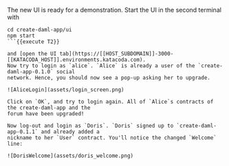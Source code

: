 The new UI is ready for a demonstration. Start the UI in the second terminal with

```
cd create-daml-app/ui
npm start
```{{execute T2}}

and [open the UI tab](https://[[HOST_SUBDOMAIN]]-3000-[[KATACODA_HOST]].environments.katacoda.com).
Now try to login as `alice`. `Alice` is already a user of the `create-daml-app-0.1.0` social
network. Hence, you should now see a pop-up asking her to upgrade. 

![AliceLogin](assets/login_screen.png)

Click on `OK`, and try to login again. All of `Alice`s contracts of the create-daml-app and the
forum have been upgraded!

Now log-out and login as `Doris`. `Doris` signed up to `create-daml-app-0.1.1` and already added a
nickname to her `User` contract. You'll notice the changed `Welcome` line:

![DorisWelcome](assets/doris_welcome.png)
